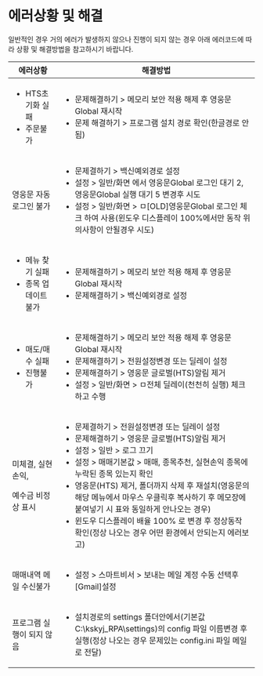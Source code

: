 # 에러상황 및 해결

일반적인 경우 거의 에러가 발생하지 않으나 진행이 되지 않는 경우 아래 에러코드에 따라 상황 및 해결방법을 참고하시기 바랍니다.

| 에러상황                                          | 해결방법                                                                                                                                                                                                                                                                                                                             |
| --------------------------------------------- | -------------------------------------------------------------------------------------------------------------------------------------------------------------------------------------------------------------------------------------------------------------------------------------------------------------------------------- |
| <ul><li>HTS초기화 실패</li><li>주문불가</li></ul>      | <ul><li>문제해결하기 > 메모리 보안 적용 해제 후 영웅문Global 재시작</li><li>문제 해결하기 > 프로그램 설치 경로 확인(한글경로 안됨)</li></ul>                                                                                                                                                                                                                                 |
| 영웅문 자동로그인 불가                                  | <ul><li>문제결하기  > 백신예외경로 설정</li><li>설정 > 일반/화면 에서 영웅문Global 로그인 대기 2, 영웅문Global 실행 대기 5 변경후 시도</li><li>설정 > 일반/화면 > ㅁ[OLD]영웅문Global 로그인 체크 하여 사용(윈도우 디스플레이 100%에서만 동작 위의사항이 안될경우 시도)</li></ul>                                                                                                                                    |
| <ul><li>메뉴 찾기 실패</li><li>종목 업데이트 불가</li></ul> | <ul><li>문제해결하기 > 메모리 보안 적용 해제 후 영웅문Global 재시작</li><li>문제해결하기  > 백신예외경로 설정</li></ul>                                                                                                                                                                                                                                              |
| <ul><li>매도/매수 실패</li><li>진행불가</li></ul>       | <ul><li>문제해결하기 > 메모리 보안 적용 해제 후 영웅문Global 재시작</li><li>문제해결하기 > 전원설정변경 또는 딜레이 설정</li><li>문제해결하기 > 영웅문 글로벌(HTS)알림 제거</li><li>설정 > 일반/화면 > ㅁ전체 딜레이(천천히 실행) 체크 하고 수행</li></ul>                                                                                                                                                       |
| <p>미체결, 실현손익, </p><p>예수금 비정상 표시</p>           | <ul><li>문제결하기  > 전원설정변경 또는 딜레이 설정</li><li>문제해결하기 > 영웅문 글로벌(HTS)알림 제거</li><li>설정 > 일반 > 로그 끄기 </li><li>설정 > 매매기본값 > 매매, 종목추천, 실현손익 종목에 누락된 종목 있는지 확인</li><li>영웅문(HTS) 제거, 폴더까지 삭제 후 재설치(영웅문의 해당 메뉴에서 마우스 우클릭후 복사하기 후 메모장에 붙여넣기 시 표와 동일하게 안나오는 경우)</li><li>윈도우 디스플레이 배율 100% 로 변경 후 정상동작 확인(정상 나오는 경우 어떤 환경에서 안되는지 에러보고)</li></ul> |
| 매매내역 메일 수신불가                                  | <ul><li>설정 > 스마트비서 > 보내는 메일 계정 수동 선택후 [Gmail]설정</li></ul>                                                                                                                                                                                                                                                                        |
| 프로그램 실행이 되지 않음                                | <ul><li>설치경로의 settings 폴더안에서(기본값 C:\kskyj_RPA\settings)의 config 파일 이름변경 후 실행(정상 나오는 경우 문제있는 config.ini 파일 메일로 전달)</li></ul>                                                                                                                                                                                                      |
